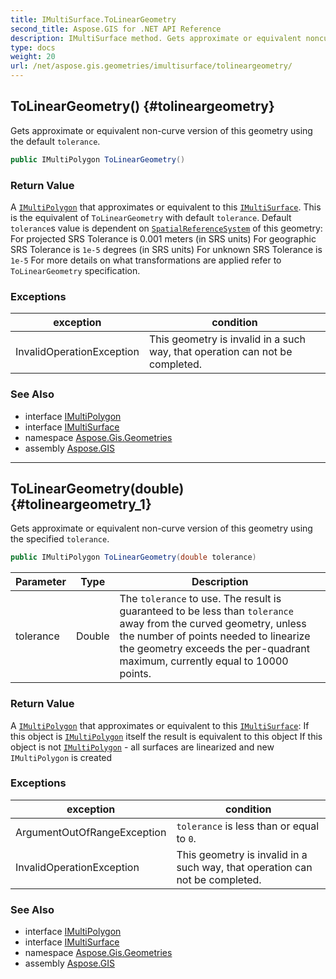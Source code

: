 ```yaml
---
title: IMultiSurface.ToLinearGeometry
second_title: Aspose.GIS for .NET API Reference
description: IMultiSurface method. Gets approximate or equivalent noncurve version of this geometry using the default tolerance.
type: docs
weight: 20
url: /net/aspose.gis.geometries/imultisurface/tolineargeometry/
---
```

## ToLinearGeometry() {#tolineargeometry}

Gets approximate or equivalent non-curve version of this geometry using the default `tolerance`.

```csharp
public IMultiPolygon ToLinearGeometry()
```

### Return Value

A [`IMultiPolygon`](../../imultipolygon/) that approximates or equivalent to this [`IMultiSurface`](../). This is the equivalent of `ToLinearGeometry` with default `tolerance`. Default `tolerance`s value is dependent on [`SpatialReferenceSystem`](../../../aspose.gis.spatialreferencing/spatialreferencesystem/) of this geometry:  For projected SRS Tolerance is 0.001 meters (in SRS units)  For geographic SRS Tolerance is `1e-5` degrees (in SRS units)  For unknown SRS Tolerance is `1e-5` For more details on what transformations are applied refer to `ToLinearGeometry` specification.

### Exceptions

| exception | condition |
| --- | --- |
| InvalidOperationException | This geometry is invalid in a such way, that operation can not be completed. |

### See Also

* interface [IMultiPolygon](../../imultipolygon/)
* interface [IMultiSurface](../)
* namespace [Aspose.Gis.Geometries](../../imultisurface/)
* assembly [Aspose.GIS](../../../)

---

## ToLinearGeometry(double) {#tolineargeometry_1}

Gets approximate or equivalent non-curve version of this geometry using the specified `tolerance`.

```csharp
public IMultiPolygon ToLinearGeometry(double tolerance)
```

| Parameter | Type | Description |
| --- | --- | --- |
| tolerance | Double | The `tolerance` to use. The result is guaranteed to be less than `tolerance` away from the curved geometry, unless the number of points needed to linearize the geometry exceeds the per-quadrant maximum, currently equal to 10000 points. |

### Return Value

A [`IMultiPolygon`](../../imultipolygon/) that approximates or equivalent to this [`IMultiSurface`](../):  If this object is [`IMultiPolygon`](../../imultipolygon/) itself the result is equivalent to this object If this object is not [`IMultiPolygon`](../../imultipolygon/) - all surfaces are linearized and new `IMultiPolygon` is created

### Exceptions

| exception | condition |
| --- | --- |
| ArgumentOutOfRangeException | `tolerance` is less than or equal to `0`. |
| InvalidOperationException | This geometry is invalid in a such way, that operation can not be completed. |

### See Also

* interface [IMultiPolygon](../../imultipolygon/)
* interface [IMultiSurface](../)
* namespace [Aspose.Gis.Geometries](../../imultisurface/)
* assembly [Aspose.GIS](../../../)


